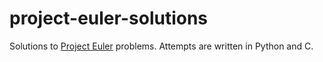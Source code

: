 project-euler-solutions
=======================

Solutions to [Project Euler](https://projecteuler.net/) problems. Attempts are written in Python and C.
